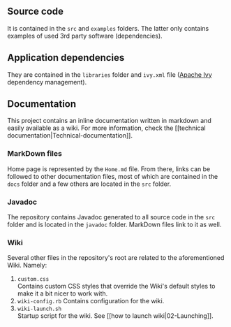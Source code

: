 <!-- --- title: Repository description -->

## Source code

It is contained in the `src` and `examples` folders. The latter only contains examples of used 3rd party software (dependencies).

## Application dependencies

They are contained in the `libraries` folder and `ivy.xml` file ([Apache Ivy](http://ant.apache.org/ivy) dependency management).

## Documentation

This project contains an inline documentation written in markdown and easily available as a wiki. For more information, check the [[technical documentation|Technical-documentation]].  

### MarkDown files

Home page is represented by the `Home.md` file. From there, links can be followed to other documentation files, most of which are contained in the `docs` folder and a few others are located in the `src` folder.

### Javadoc

The repository contains Javadoc generated to all source code in the `src` folder and is located in the `javadoc` folder. MarkDown files link to it as well.

### Wiki

Several other files in the repository's root are related to the aforementioned Wiki. Namely:

1. `custom.css`  
Contains custom CSS styles that override the Wiki's default styles to make it a bit nicer to work with.
2. `wiki-config.rb`
Contains configuration for the wiki.
3. `wiki-launch.sh`  
Startup script for the wiki. See [[how to launch wiki|02-Launching]].